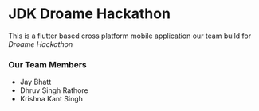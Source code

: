 # JDK Droame Hackathon

This is a flutter based cross platform mobile application our team build for *Droame Hackathon*


### Our Team Members
- Jay Bhatt
- Dhruv Singh Rathore
- Krishna Kant Singh